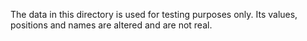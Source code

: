 The data in this directory is used for testing purposes only. Its values,
positions and names are altered and are not real.
